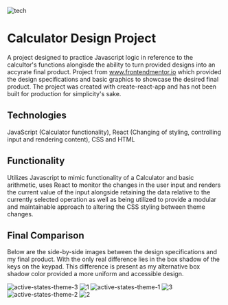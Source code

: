 ![tech](https://user-images.githubusercontent.com/62327154/227070347-f353283c-c245-4cb9-a561-8837e4b1103c.png)

# Calculator Design Project
A project designed to practice Javascript logic in reference to the calcultor's functions alongisde the ability to turn provided designs into an accyrate final product. Project from www.frontendmentor.io which provided the design specifications and basic graphics to showcase the desired final product. The project was created with create-react-app and has not been built for production for simplicity's sake.
## Technologies
JavaScript (Calculator functionality), React (Changing of styling, controlling input and rendering content), CSS and HTML
## Functionality
Utilizes Javascript to mimic functionality of a Calculator and basic arithmetic, uses React to monitor the changes in the user input and renders the current value of the input alongside retaining the data relative to the currently selected operation as well as being utilized to provide a modular and maintainable approach to altering the CSS styling between theme changes. 

## Final Comparison
Below are the side-by-side images between the design specifications and my final product. With the only real difference lies in the box shadow of the keys on the keypad. This difference is present as my alternative box shadow color provided a more uniform and accessible design.

![active-states-theme-3](https://user-images.githubusercontent.com/62327154/226855749-3d652a2c-5d14-4aaf-9f38-12f364a0e936.jpg)
![1](https://user-images.githubusercontent.com/62327154/226859088-b97b3380-af34-4ece-a7d1-84ccee95c83a.PNG)
![active-states-theme-1](https://user-images.githubusercontent.com/62327154/226855768-2b7bf697-d227-4b19-92f3-fb46545a9877.jpg)
![3](https://user-images.githubusercontent.com/62327154/226858854-a4ad2d82-14ef-4ce9-9cd6-d96788d82502.PNG)
![active-states-theme-2](https://user-images.githubusercontent.com/62327154/226855777-266fa1b6-9efd-4264-bd34-409794a2973b.jpg)
![2](https://user-images.githubusercontent.com/62327154/226857837-1c37e65f-80df-4aca-a75c-a74084e8e3ac.PNG)

